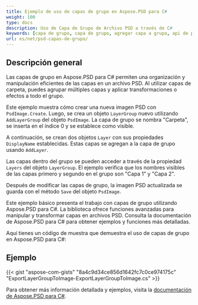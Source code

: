 ```yaml
---
title: Ejemplo de uso de capas de grupo en Aspose.PSD para C#
weight: 100
type: docs
description: Uso de Capa de Grupo de Archivo PSD a través de C#
keywords: [capa de grupo, capa de grupo, agregar capa a grupo, api de psd, C#, csharp, muestra de código]
url: es/net/psd-capas-de-grupo/
---
```


## Descripción general

Las capas de grupo en Aspose.PSD para C# permiten una organización y manipulación eficientes de las capas en un archivo PSD. Al utilizar capas de carpeta, puedes agrupar múltiples capas y aplicar transformaciones o efectos a todo el grupo.

Este ejemplo muestra cómo crear una nueva imagen PSD con `PsdImage.Create`. Luego, se crea un objeto `LayerGroup` nuevo utilizando `AddLayerGroup` del objeto `PsdImage`. La capa de grupo se nombra "Carpeta", se inserta en el índice 0 y se establece como visible.

A continuación, se crean dos objetos `Layer` con sus propiedades `DisplayName` establecidas. Estas capas se agregan a la capa de grupo usando `AddLayer`.

Las capas dentro del grupo se pueden acceder a través de la propiedad `Layers` del objeto `LayerGroup`. El ejemplo verifica que los nombres visibles de las capas primero y segundo en el grupo son "Capa 1" y "Capa 2".

Después de modificar las capas de grupo, la imagen PSD actualizada se guarda con el método `Save` del objeto `PsdImage`.

Este ejemplo básico presenta el trabajo con capas de grupo utilizando Aspose.PSD para C#. La biblioteca ofrece funciones avanzadas para manipular y transformar capas en archivos PSD. Consulta la documentación de Aspose.PSD para C# para obtener ejemplos y funciones más detalladas.

Aquí tienes un código de muestra que demuestra el uso de capas de grupo en Aspose.PSD para C#:

## Ejemplo

{{< gist "aspose-com-gists" "8a4c9d34ce856d1642fc7c0ce974175c" "ExportLayerGroupToImage-ExportLayerGroupToImage.cs" >}}

Para obtener más información detallada y ejemplos, visita la [documentación de Aspose.PSD para C#](https://docs.aspose.com/psd/net/).
